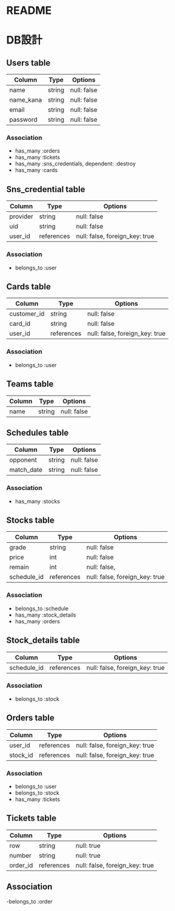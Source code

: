 # README

# DB設計
## Users table
| Column    | Type   | Options     |
| --------- | ------ | ----------- |
| name      | string | null: false |
| name_kana | string | null: false |
| email     | string | null: false |
| password  | string | null: false |
### Association
- has_many :orders
- has_many :tickets
- has_many :sns_credentials, dependent: :destroy
- has_many :cards


## Sns_credential table
| Column   | Type       | Options                        |
| -------- | ---------- | ------------------------------ |
| provider | string     | null: false                    |
| uid      | string     | null: false                    |
| user_id  | references | null: false, foreign_key: true |

### Association
- belongs_to :user


## Cards table
| Column      | Type       | Options                        |
| ----------- |----------- | ------------------------------ |
| customer_id | string     | null: false                    |
| card_id     | string     | null: false                    |
| user_id     | references | null: false, foreign_key: true |

### Association
- belongs_to :user


## Teams table
| Column | Type       | Options     |
| ------ |----------- | ----------- |
| name   | string     | null: false |


## Schedules table
| Column     | Type       | Options     |
| ---------- |----------- | ----------- |
| opponent   | string     | null: false |
| match_date | string     | null: false |

### Association
- has_many :stocks


## Stocks table
| Column      | Type       | Options                        |
| ----------- |----------- | ------------------------------ |
| grade       | string     | null: false                    |
| price       | int        | null: false                    |
| remain      | int        | null: false,                   |
| schedule_id | references | null: false, foreign_key: true |

### Association
- belongs_to :schedule
- has_many   :stock_details
- has_many   :orders


## Stock_details table
| Column      | Type       | Options                        |
| ----------- |----------- | ------------------------------ |
| schedule_id | references | null: false, foreign_key: true |

### Association
- belongs_to :stock


## Orders table
| Column   | Type       | Options                        |
| -------- |----------- | ------------------------------ |
| user_id  | references | null: false, foreign_key: true |
| stock_id | references | null: false, foreign_key: true |

### Association
- belongs_to :user
- belongs_to :stock
- has_many   :tickets


## Tickets table
| Column   | Type       | Options                        |
| -------- |----------- | ------------------------------ |
| row      | string     | null: true                     |
| number   | string     | null: true                     |
| order_id | references | null: false, foreign_key: true |

## Association
-belongs_to :order